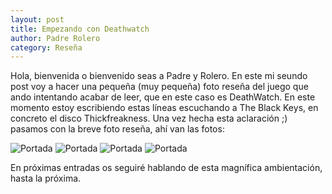 ```yaml
---
layout: post
title: Empezando con Deathwatch
author: Padre Rolero
category: Reseña
---
```

Hola, bienvenida o bienvenido seas a Padre y Rolero. En este mi seundo post voy a hacer una pequeña (muy pequeña) foto reseña del juego que ando intentando acabar de leer, que en este caso es DeathWatch. En este momento estoy escribiendo estas líneas escuchando a The Black Keys, en concreto el disco Thickfreakness. Una vez hecha esta aclaración ;) pasamos con la breve foto reseña, ahí van las fotos:

![Portada](/assets/img/deathwatch/portadadeathwatch.jpg)
![Portada](/assets/img/deathwatch/libro1.jpg)
![Portada](/assets/img/deathwatch/libro2.jpg)
![Portada](/assets/img/deathwatch/libro3.jpg)

En próximas entradas os seguiré hablando de esta magnífica ambientación, hasta la próxima.
